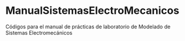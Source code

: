 # ManualSistemasElectroMecanicos
Códigos para el manual de prácticas de laboratorio de Modelado de Sistemas Electromecánicos 
